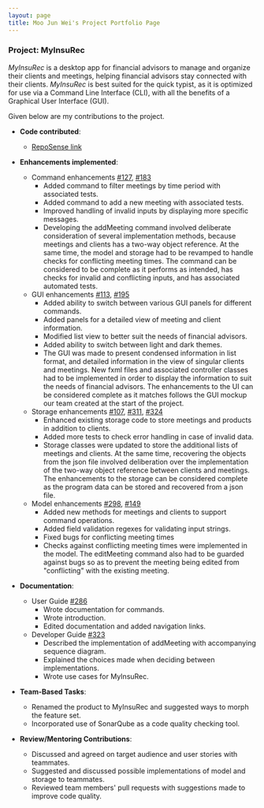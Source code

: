 ```yaml
---
layout: page
title: Moo Jun Wei's Project Portfolio Page
---
```


### Project: MyInsuRec

*MyInsuRec* is a desktop app for financial advisors to manage and organize their clients and meetings, helping
financial advisors stay connected with their clients. *MyInsuRec* is best suited for the quick typist, as it is
optimized for use via a Command Line Interface (CLI), with all the benefits of a Graphical User Interface (GUI).

Given below are my contributions to the project.

* **Code contributed**:
  * [RepoSense link](https://nus-cs2103-ay2223s1.github.io/tp-dashboard/?search=w16-4&sort=groupTitle&sortWithin=title&timeframe=commit&mergegroup=&groupSelect=groupByRepos&breakdown=true&checkedFileTypes=docs~functional-code~test-code~other&since=2022-09-16&tabOpen=true&zFR=false&tabType=authorship&tabAuthor=junweimoo&tabRepo=AY2223S1-CS2103T-W16-4%2Ftp%5Bmaster%5D&authorshipIsMergeGroup=false&authorshipFileTypes=docs~functional-code~test-code~other&authorshipIsBinaryFileTypeChecked=false&authorshipIsIgnoredFilesChecked=false)

* **Enhancements implemented**:
  * Command enhancements [#127](https://github.com/AY2223S1-CS2103T-W16-4/tp/pull/127), [#183](https://github.com/AY2223S1-CS2103T-W16-4/tp/pull/183)
    * Added command to filter meetings by time period with associated tests.
    * Added command to add a new meeting with associated tests.
    * Improved handling of invalid inputs by displaying more specific messages.
    * Developing the addMeeting command involved deliberate consideration of several implementation methods, because meetings and clients has a two-way object reference. At the same time, the model and storage had to be revamped to handle checks for conflicting meeting times. The command can be considered to be complete as it performs as intended, has checks for invalid and conflicting inputs, and has associated automated tests.
  * GUI enhancements [#113](https://github.com/AY2223S1-CS2103T-W16-4/tp/pull/113), [#195](https://github.com/AY2223S1-CS2103T-W16-4/tp/pull/195)
    * Added ability to switch between various GUI panels for different commands.
    * Added panels for a detailed view of meeting and client information.
    * Modified list view to better suit the needs of financial advisors.
    * Added ability to switch between light and dark themes.
    * The GUI was made to present condensed information in list format, and detailed information in the view of singular clients and meetings. New fxml files and associated controller classes had to be implemented in order to display the information to suit the needs of financial advisors. The enhancements to the UI can be considered complete as it matches follows the GUI mockup our team created at the start of the project.
  * Storage enhancements [#107](https://github.com/AY2223S1-CS2103T-W16-4/tp/pull/107), [#311](https://github.com/AY2223S1-CS2103T-W16-4/tp/pull/311), [#324](https://github.com/AY2223S1-CS2103T-W16-4/tp/pull/324)
    * Enhanced existing storage code to store meetings and products in addition to clients.
    * Added more tests to check error handling in case of invalid data.
    * Storage classes were updated to store the additional lists of meetings and clients. At the same time, recovering the objects from the json file involved deliberation over the implementation of the two-way object reference between clients and meetings. The enhancements to the storage can be considered complete as the program data can be stored and recovered from a json file.
  * Model enhancements [#298](https://github.com/AY2223S1-CS2103T-W16-4/tp/pull/298), [#149](https://github.com/AY2223S1-CS2103T-W16-4/tp/pull/149)
    * Added new methods for meetings and clients to support command operations.
    * Added field validation regexes for validating input strings.
    * Fixed bugs for conflicting meeting times
    * Checks against conflicting meeting times were implemented in the model. The editMeeting command also had to be guarded against bugs so as to prevent the meeting being edited from "conflicting" with the existing meeting. 
    
* **Documentation**:
  * User Guide [#286](https://github.com/AY2223S1-CS2103T-W16-4/tp/pull/286)
    * Wrote documentation for commands.
    * Wrote introduction.
    * Edited documentation and added navigation links.
  * Developer Guide [#323](https://github.com/AY2223S1-CS2103T-W16-4/tp/pull/323)
    * Described the implementation of addMeeting with accompanying sequence diagram.
    * Explained the choices made when deciding between implementations.
    * Wrote use cases for MyInsuRec.

* **Team-Based Tasks**:
  * Renamed the product to MyInsuRec and suggested ways to morph the feature set.
  * Incorporated use of SonarQube as a code quality checking tool.

* **Review/Mentoring Contributions**:
  * Discussed and agreed on target audience and user stories with teammates.
  * Suggested and discussed possible implementations of model and storage to teammates.
  * Reviewed team members' pull requests with suggestions made to improve code quality.
